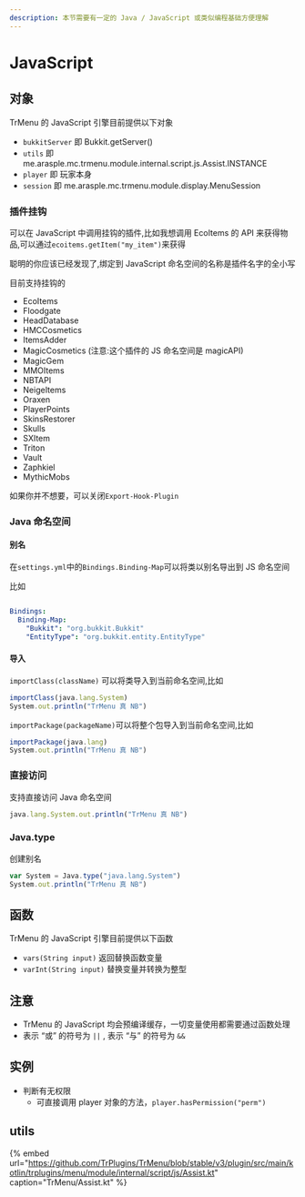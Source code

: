 ```yaml
---
description: 本节需要有一定的 Java / JavaScript 或类似编程基础方便理解
---
```


# JavaScript

## 对象

TrMenu 的 JavaScript 引擎目前提供以下对象

* `bukkitServer` 即 Bukkit.getServer\(\)
* `utils` 即 me.arasple.mc.trmenu.module.internal.script.js.Assist.INSTANCE
* `player` 即 玩家本身
* `session` 即 me.arasple.mc.trmenu.module.display.MenuSession

### 插件挂钩

可以在 JavaScript 中调用挂钩的插件,比如我想调用 EcoItems 的 API 来获得物品,可以通过`ecoitems.getItem("my_item")`来获得

聪明的你应该已经发现了,绑定到 JavaScript 命名空间的名称是插件名字的全小写

目前支持挂钩的

* EcoItems
* Floodgate
* HeadDatabase
* HMCCosmetics
* ItemsAdder
* MagicCosmetics (注意:这个插件的 JS 命名空间是 magicAPI)
* MagicGem
* MMOItems
* NBTAPI
* NeigeItems
* Oraxen
* PlayerPoints
* SkinsRestorer
* Skulls
* SXItem
* Triton
* Vault
* Zaphkiel
* MythicMobs

如果你并不想要，可以关闭`Export-Hook-Plugin`

### Java 命名空间

#### 别名

在`settings.yml`中的`Bindings.Binding-Map`可以将类以别名导出到 JS 命名空间

比如
```yaml

Bindings:
  Binding-Map:
    "Bukkit": "org.bukkit.Bukkit"
    "EntityType": "org.bukkit.entity.EntityType"
```

#### 导入

`importClass(className)` 可以将类导入到当前命名空间,比如

```javascript
importClass(java.lang.System)
System.out.println("TrMenu 真 NB")
```

`importPackage(packageName)`可以将整个包导入到当前命名空间,比如

```javascript
importPackage(java.lang)
System.out.println("TrMenu 真 NB")
```

### 直接访问

支持直接访问 Java 命名空间

```javascript
java.lang.System.out.println("TrMenu 真 NB")
```

### Java.type

创建别名

```javascript
var System = Java.type("java.lang.System")
System.out.println("TrMenu 真 NB")
```

## 函数

TrMenu 的 JavaScript 引擎目前提供以下函数

* `vars(String input)`  返回替换函数变量
* `varInt(String input)` 替换变量并转换为整型

## 注意

* TrMenu 的 JavaScript 均会预编译缓存，一切变量使用都需要通过函数处理
* 表示 “或” 的符号为 `||` , 表示 “与” 的符号为 `&&`

## 实例

* 判断有无权限
  * 可直接调用 player 对象的方法，`player.hasPermission("perm")` 

## utils

{% embed url="https://github.com/TrPlugins/TrMenu/blob/stable/v3/plugin/src/main/kotlin/trplugins/menu/module/internal/script/js/Assist.kt" caption="TrMenu/Assist.kt" %}

